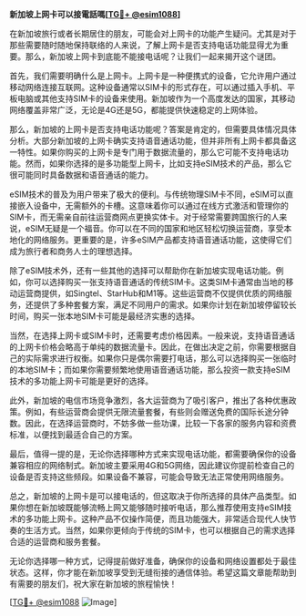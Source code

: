 **新加坡上网卡可以接電話嗎[[TG💪+ @esim1088](https://t.me/s/esim1088)]**

在新加坡旅行或者长期居住的朋友，可能会对上网卡的功能产生疑问。尤其是对于那些需要随时随地保持联络的人来说，了解上网卡是否支持电话功能显得尤为重要。那么，新加坡上网卡到底能不能接电话呢？让我们一起来揭开这个谜团。

首先，我们需要明确什么是上网卡。上网卡是一种便携式的设备，它允许用户通过移动网络连接互联网。这种设备通常以SIM卡的形式存在，可以通过插入手机、平板电脑或其他支持SIM卡的设备来使用。新加坡作为一个高度发达的国家，其移动网络覆盖非常广泛，无论是4G还是5G，都能提供快速稳定的上网体验。

那么，新加坡的上网卡是否支持电话功能呢？答案是肯定的，但需要具体情况具体分析。大部分新加坡的上网卡确实支持语音通话功能，但并非所有上网卡都具备这一特性。如果你购买的上网卡是专门用于数据流量的，那么它可能不支持电话功能。然而，如果你选择的是多功能型上网卡，比如支持eSIM技术的产品，那么它很可能同时具备数据和语音通话的能力。

eSIM技术的普及为用户带来了极大的便利。与传统物理SIM卡不同，eSIM可以直接嵌入设备中，无需额外的卡槽。这意味着你可以通过在线方式激活和管理你的SIM卡，而无需亲自前往运营商网点更换实体卡。对于经常需要跨国旅行的人来说，eSIM无疑是一个福音。你可以在不同的国家和地区轻松切换运营商，享受本地化的网络服务。更重要的是，许多eSIM产品都支持语音通话功能，这使得它们成为旅行者和商务人士的理想选择。

除了eSIM技术外，还有一些其他的选择可以帮助你在新加坡实现电话功能。例如，你可以选择购买一张支持语音通话的传统SIM卡。这类SIM卡通常由当地的移动运营商提供，如Singtel、StarHub和M1等。这些运营商不仅提供优质的网络服务，还提供了多种套餐方案，满足不同用户的需求。如果你计划在新加坡停留较长时间，购买一张本地SIM卡可能是最经济实惠的选择。

当然，在选择上网卡或SIM卡时，还需要考虑价格因素。一般来说，支持语音通话的上网卡价格会略高于单纯的数据流量卡。因此，在做出决定之前，你需要根据自己的实际需求进行权衡。如果你只是偶尔需要打电话，那么可以选择购买一张临时的本地SIM卡；而如果你需要频繁地使用语音通话功能，那么投资一款支持eSIM技术的多功能上网卡可能是更好的选择。

此外，新加坡的电信市场竞争激烈，各大运营商为了吸引客户，推出了各种优惠政策。例如，有些运营商会提供无限流量套餐，有些则会赠送免费的国际长途分钟数。因此，在选择运营商时，不妨多做一些功课，比较一下各家的服务内容和资费标准，以便找到最适合自己的方案。

最后，值得一提的是，无论你选择哪种方式来实现电话功能，都需要确保你的设备兼容相应的网络制式。新加坡主要采用4G和5G网络，因此建议你提前检查自己的设备是否支持这些频段。如果设备不兼容，可能会导致无法正常使用网络服务。

总之，新加坡的上网卡是可以接电话的，但这取决于你所选择的具体产品类型。如果你想在新加坡既能够流畅上网又能够随时接听电话，那么推荐使用支持eSIM技术的多功能上网卡。这种产品不仅操作简便，而且功能强大，非常适合现代人快节奏的生活方式。当然，如果你更倾向于传统的SIM卡，也可以根据自己的需求选择合适的运营商和服务套餐。

无论你选择哪一种方式，记得提前做好准备，确保你的设备和网络设置都处于最佳状态。这样，你才能在新加坡享受到无缝衔接的通信体验。希望这篇文章能帮助到有需要的朋友们，祝大家在新加坡的旅程愉快！

[[TG💪+ @esim1088](https://t.me/s/esim1088) ![Image](https://i.postimg.cc/4NQfJmqS/Snipaste-2025-05-13-00-14-12.png)]